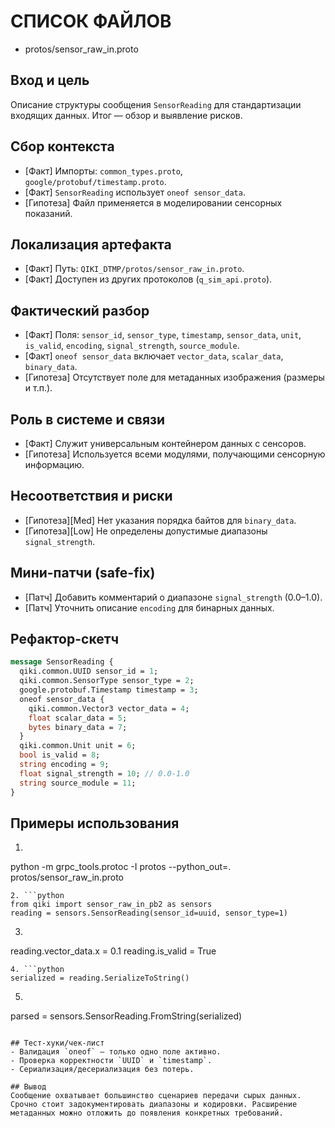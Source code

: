# СПИСОК ФАЙЛОВ
- protos/sensor_raw_in.proto

## Вход и цель
Описание структуры сообщения `SensorReading` для стандартизации входящих данных. Итог — обзор и выявление рисков.

## Сбор контекста
- [Факт] Импорты: `common_types.proto`, `google/protobuf/timestamp.proto`.
- [Факт] `SensorReading` использует `oneof sensor_data`.
- [Гипотеза] Файл применяется в моделировании сенсорных показаний.

## Локализация артефакта
- [Факт] Путь: `QIKI_DTMP/protos/sensor_raw_in.proto`.
- [Факт] Доступен из других протоколов (`q_sim_api.proto`).

## Фактический разбор
- [Факт] Поля: `sensor_id`, `sensor_type`, `timestamp`, `sensor_data`, `unit`, `is_valid`, `encoding`, `signal_strength`, `source_module`.
- [Факт] `oneof sensor_data` включает `vector_data`, `scalar_data`, `binary_data`.
- [Гипотеза] Отсутствует поле для метаданных изображения (размеры и т.п.).

## Роль в системе и связи
- [Факт] Служит универсальным контейнером данных с сенсоров.
- [Гипотеза] Используется всеми модулями, получающими сенсорную информацию.

## Несоответствия и риски
- [Гипотеза][Med] Нет указания порядка байтов для `binary_data`.
- [Гипотеза][Low] Не определены допустимые диапазоны `signal_strength`.

## Мини-патчи (safe-fix)
- [Патч] Добавить комментарий о диапазоне `signal_strength` (0.0–1.0).
- [Патч] Уточнить описание `encoding` для бинарных данных.

## Рефактор-скетч
```proto
message SensorReading {
  qiki.common.UUID sensor_id = 1;
  qiki.common.SensorType sensor_type = 2;
  google.protobuf.Timestamp timestamp = 3;
  oneof sensor_data {
    qiki.common.Vector3 vector_data = 4;
    float scalar_data = 5;
    bytes binary_data = 7;
  }
  qiki.common.Unit unit = 6;
  bool is_valid = 8;
  string encoding = 9;
  float signal_strength = 10; // 0.0-1.0
  string source_module = 11;
}
```

## Примеры использования
1. ```bash
python -m grpc_tools.protoc -I protos --python_out=. protos/sensor_raw_in.proto
```
2. ```python
from qiki import sensor_raw_in_pb2 as sensors
reading = sensors.SensorReading(sensor_id=uuid, sensor_type=1)
```
3. ```python
reading.vector_data.x = 0.1
reading.is_valid = True
```
4. ```python
serialized = reading.SerializeToString()
```
5. ```python
parsed = sensors.SensorReading.FromString(serialized)
```

## Тест-хуки/чек-лист
- Валидация `oneof` — только одно поле активно.
- Проверка корректности `UUID` и `timestamp`.
- Сериализация/десериализация без потерь.

## Вывод
Сообщение охватывает большинство сценариев передачи сырых данных. Срочно стоит задокументировать диапазоны и кодировки. Расширение метаданных можно отложить до появления конкретных требований.
